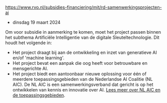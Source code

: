https://www.rvo.nl/subsidies-financiering/mit/rd-samenwerkingsprojecten-ai
  - dinsdag 19 maart 2024

Om voor subsidie in aanmerking te komen, moet het project passen binnen het subthema Artificiële Intelligentie van de digitale Sleuteltechnologie. Dit houdt het volgende in:

- Het project draagt bij aan de ontwikkeling en inzet van generatieve AI en/of 'machine learning'.
- Het project bevat een aanpak die oog heeft voor betrouwbare en mensgerichte AI. 
- Het project biedt een aantoonbaar nieuwe oplossing voor één of meerdere toepassingsgebieden van de Nederlandse AI Coalitie (NL AIC). De NL AIC is een samenwerkingsverband dat gericht is op het ontwikkelen van kennis en innovatie over AI. [Lees meer over NL AIC en de toepassingsgebieden](https://nlaic.com/toepassingsgebieden/).